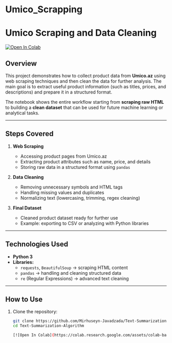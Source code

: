 # Umico_Scrapping
# Umico Scraping and Data Cleaning  

[![Open In Colab](https://colab.research.google.com/assets/colab-badge.svg)](https://colab.research.google.com/github/Mirhuseyn-Javadzada/UMICO_SCRAPPING_FILE/blob/main/UMICO_SCRAPPING_FILE.ipynb)








## Overview  
This project demonstrates how to collect product data from **Umico.az** using web scraping techniques and then clean the data for further analysis. The main goal is to extract useful product information (such as titles, prices, and descriptions) and prepare it in a structured format.  

The notebook shows the entire workflow starting from **scraping raw HTML** to building a **clean dataset** that can be used for future machine learning or analytical tasks.  

---

## Steps Covered  

1. **Web Scraping**  
   - Accessing product pages from Umico.az  
   - Extracting product attributes such as name, price, and details  
   - Storing raw data in a structured format using `pandas`  

2. **Data Cleaning**  
   - Removing unnecessary symbols and HTML tags  
   - Handling missing values and duplicates  
   - Normalizing text (lowercasing, trimming, regex cleaning)  

3. **Final Dataset**  
   - Cleaned product dataset ready for further use  
   - Example: exporting to CSV or analyzing with Python libraries  

---

## Technologies Used  
- **Python 3**  
- **Libraries:**  
  - `requests`, `BeautifulSoup` → scraping HTML content  
  - `pandas` → handling and cleaning structured data  
  - `re` (Regular Expressions) → advanced text cleaning  

---

## How to Use  

1. Clone the repository:  
   ```bash
   git clone https://github.com/Mirhuseyn-Javadzada/Text-Summarization-Algorithm.git
   cd Text-Summarization-Algorithm

   [![Open In Colab](https://colab.research.google.com/assets/colab-badge.svg)](https://colab.research.google.com/github/Mirhuseyn-Javadzada/UMICO_SCRAPPING_FILE/blob/main/UMICO_SCRAPPING_FILE.ipynb)

